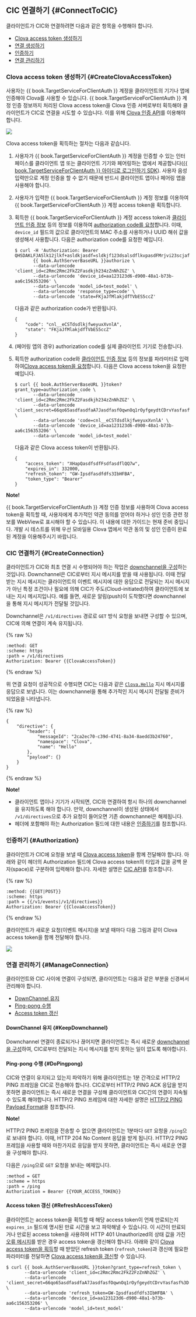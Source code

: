 ## CIC 연결하기 {#ConnectToCIC}
클라이언트가 CIC와 연결하려면 다음과 같은 항목을 수행해야 합니다.
* [Clova access token 생성하기](#CreateClovaAccessToken)
* [연결 생성하기](#CreateConnection)
* [인증하기](#Authorization)
* [연결 관리하기](#ManageConnection)

### Clova access token 생성하기 {#CreateClovaAccessToken}
사용자는 {{ book.TargetServiceForClientAuth }} 계정을 클라이언트의 기기나 앱에 인증해야 Clova를 사용할 수 있습니다. {{ book.TargetServiceForClientAuth }} 계정 인증 정보까지 처리된 Clova access token을 Clova 인증 서버로부터 획득해야 클라이언트가 CIC로 연결을 시도할 수 있습니다. 이를 위해 [Clova 인증 API](/CIC/References/Clova_Auth_API.md)를 이용해야 합니다.

![](/CIC/Resources/Images/CIC_Authorization.png)

Clova access token을 획득하는 절차는 다음과 같습니다.

<ol>
<li><p>사용자가 {{ book.TargetServiceForClientAuth }} 계정을 인증할 수 있는 인터페이스를 클라이언트 앱 또는 클라이언트 기기와 페어링하는 앱에서 제공합니다(<a href="{{ book.LoginAPIofTargetService }}" target="_blank">{{ book.TargetServiceForClientAuth }} 아이디로 로그인하기 SDK</a>). 사용자 음성 입력만으로 계정 인증을 할 수 없기 때문에 반드시 클라이언트 앱이나 페어링 앱을 사용해야 합니다.</p>
</li>
<li><p>사용자가 입력한 {{ book.TargetServiceForClientAuth }} 계정 정보를 이용하여 {{ book.TargetServiceForClientAuth }} 계정 access token을 획득합니다.</p>
</li>
<li><p>획득한 {{ book.TargetServiceForClientAuth }} 계정 access token과 <a href="#ClientAuthInfo">클라이언트 인증 정보</a> 등의 정보를 이용하여 <a href="/CIC/References/Clova_Auth_API.html#RequestAuthorizationCode">authorization code를 요청</a>합니다. 이때, <code>device_id</code> 필드의 값으로 클라이언트의 MAC 주소를 사용하거나 UUID 해쉬 값을 생성해서 사용합니다. 다음은 authorization code를 요청한 예입니다.</p>
<pre><code>$ curl -H 'Authorization: Bearer QHSDAKLFJASlk12jlkf+asldkjasdf=sldkjf123dsalsdflkvpasdFMrjvi23scjaf123klv'
       {{ book.AuthServerBaseURL }}authorize \
       --data-urlencode 'client_id=c2Rmc2Rmc2FkZ2Fasdkjh234zZnNhZGZ' \
       --data-urlencode 'device_id=aa123123d6-d900-48a1-b73b-aa6c156353206' \
       --data-urlencode 'model_id=test_model' \
       --data-urlencode 'response_type=code' \
       --data-urlencode 'state=FKjaJfMlakjdfTVbES5ccZ'
</code></pre>
<p>다음과 같은 authorization code가 반환됩니다.</p>
<pre><code>{
    "code": "cnl__eCSTdsdlkjfweyuxXvnlA",
    "state": "FKjaJfMlakjdfTVbES5ccZ"
}
</code></pre></li>
<li><p>(페어링 앱의 경우) authorization code를 실제 클라이언트 기기로 전송합니다.</p>
</li>
<li><p>획득한 authorization code와 <a href="#ClientAuthInfo">클라이언트 인증 정보</a> 등의 정보를 파라미터로 입력하여<a href="/CIC/References/Clova_Auth_API.html#RequestClovaAccessToken">Clova access token을 요청</a>합니다. 다음은 Clova access token을 요청한 예입니다.</p>
<pre><code>$ curl {{ book.AuthServerBaseURL }}token?grant_type=authorization_code \
       --data-urlencode 'client_id=c2Rmc2Rmc2FkZ2Fasdkjh234zZnNhZGZ' \
       --data-urlencode 'client_secret=66qo65asdfasdfaA7JasdfasfOqwnOq1rOyfgeydtCDrvYasfasf%3D' \
       --data-urlencode 'code=cnl__eCSTdsdlkjfweyuxXvnlA' \
       --data-urlencode 'device_id=aa123123d6-d900-48a1-b73b-aa6c156353206' \
       --data-urlencode 'model_id=test_model'
</code></pre>
<p>다음과 같은 Clova access token이 반환됩니다.</p>
<pre><code>{
    "access_token": "XHapQasdfsdfFsdfasdflQQ7w",
    "expires_in": 332000,
    "refresh_token": "GW-Ipsdfasdfdfs3IbHFBA",
    "token_type": "Bearer"
}
</code></pre>
</li>
</ol>

<div class="note">
<p><strong>Note!</strong></p>
<p>{{ book.TargetServiceForClientAuth }} 계정 인증 정보를 사용하여 Clova access token을 획득할 때, 사용자에게 추가적인 약관 동의를 얻어야 하거나 성인 인증 관련 정보를 WebView로 표시해야 할 수 있습니다. 이 내용에 대한 가이드는 현재 준비 중입니다. 개발 시 테스트를 위해 우선 모바일용 Clova 앱에서 약관 동의 및 성인 인증이 완료된 계정을 이용해주시기 바랍니다.</p>
</div>


### CIC 연결하기 {#CreateConnection}
클라이언트가 CIC와 최초 연결 시 수행되어야 하는 작업은 [downchannel을 구성](/CIC/References/CIC_API.md#EstablishDownchannel)하는 것입니다. Downchannel은 CIC로부터 지시 메시지를 받을 때 사용됩니다. 이때 전달받는 지시 메시지는 클라이언트의 이벤트 메시지에 대한 응답으로 전달되는 지시 메시지가 아닌 특정 조건이나 필요에 의해 CIC가 주도(Cloud-initiated)하여 클라이언트에 보내는 지시 메시지입니다. 예를 들면, 새로운 알림(push)이 도착했다면 downchannel을 통해 지시 메시지가 전달될 것입니다.

Downchannel은 `/v1/directives` 경로로 `GET` 방식 요청을 보내면 구성할 수 있으며, CIC에 의해 연결이 계속 유지됩니다.

{% raw %}
```
:method: GET
:scheme: https
:path = /v1/directives
Authorization: Bearer {{ClovaAccessToken}}
```
{% endraw %}

위 연결 요청이 성공적으로 수행되면 CIC는 다음과 같은 [`Clova.Hello`](/CIC/References/CICInterface/Clova.md#Hello) 지시 메시지를 응답으로 보냅니다. 이는 downchannel을 통해 추가적인 지시 메시지 전달될 준비가 되었음을 나타냅니다.

{% raw %}
```
{
    "directive": {
        "header": {
            "messageId": "2ca2ec70-c39d-4741-8a34-8aedd3b24760",
            "namespace": "Clova",
            "name": "Hello"
        },
        "payload": {}
    }
}
```
{% endraw %}

<div class="note">
<p><strong>Note!</strong></p>
<ul><li>클라이언트 앱이나 기기가 시작되면, CIC와 연결하여 항시 하나의 downchannel을 유지하도록 해야 합니다. 만약, downchannel이 생성된 상태에서 <code>/v1/directives</code>으로 추가 요청이 들어오면 기존 downchannel은 해제됩니다.</li><li>헤더에 포함해야 하는 Authorization 필드에 대한 내용은 <a href="#Authorization">인증하기</a>를 참조합니다.</li></ul>
</div>


### 인증하기 {#Authorization}
클라이언트가 CIC에 요청을 보낼 때 [Clova access token](#CreateClovaAccessToken)을 함께 전달해야 합니다. 아래와 같이 헤더의 Authorization 필드에 Clova access token의 타입과 값을 공백 문자(space)로 구분하여 입력해야 합니다. 자세한 설명은 [CIC API](/CIC/References/CIC_API.md)를 참조합니다.

{% raw %}
```
:method: {{GET|POST}}
:scheme: https
:path = {{/v1/events|/v1/directives}}
Authorization: Bearer {{ClovaAccessToken}}
```
{% endraw %}

클라이언트가 새로운 요청(이벤트 메시지)을 보낼 때마다 다음 그림과 같이 Clova access token을 함께 전달해야 합니다.

![](/CIC/Resources/Images/CIC_Message_Interaction_Diagram.png)

### 연결 관리하기 {#ManageConnection}

클라이언트와 CIC 사이에 연결이 구성되면, 클라이언트는 다음과 같은 부분을 신경써서 관리해야 합니다.

* [DownChannel 유지](#KeepDownchannel)
* [Ping-pong 수행](#DoPingpong)
* [Access token 갱신](#RefreshAccessToken)

#### DownChannel 유지 {#KeepDownchannel}
Downchannel 연결이 종료되거나 끊어지면 클라이언트는 즉시 새로운 [downchannel을 구성](#CreateConnection)하여, CIC로부터 전달되는 지시 메시지를 받지 못하는 일이 없도록 해야합니다.

#### Ping-pong 수행 {#DoPingpong}

CIC와 연결이 유지되고 있는지 파악하기 위해 클라이언트는 1분 간격으로 HTTP/2 PING 프레임을 CIC로 전송해야 합니다. CIC로부터 HTTP/2 PING ACK 응답을 받지 못하면 클라이언트는 즉시 새로운 연결을 구성해 클라이언트와 CIC간의 연결이 지속될 수 있도록 해야합니다. HTTP/2 PING 프레임에 대한 자세한 설명은 [HTTP/2 PING Payload Format](https://http2.github.io/http2-spec/#rfc.figure.12)을 참조합니다.

<div class="note">
<p><strong>Note!</strong></p>
<p>HTTP/2 PING 프레임을 전송할 수 없으면 클라이언트는 1분마다 <code>GET</code> 요청을 <code>/ping</code>으로 보내야 합니다. 이때, HTTP 204 No Content 응답을 받게 됩니다. HTTP/2 PING 프레임을 사용할 때와 마찬가지로 응답을 받지 못하면, 클라이언트는 즉시 새로운 연결을 구성해야 합니다.</p><p>다음은 <code>/ping</code>으로 <code>GET</code> 요청을 보내는 예제입니다.</p>
<pre><code>:method = GET
:scheme = https
:path = /ping
Authorization = Bearer {{YOUR_ACCESS_TOKEN}}
</code></pre>
</div>

#### Access token 갱신 {#RefreshAccessToken}

클라이언트는 access token을 획득할 때 해당 access token이 언제 만료되는지 `expires_in` 필드에 명시된 만료 시간을 보고 파악해낼 수 있습니다. 이 시간이 만료되거나 만료된 access token을 사용하여 HTTP 401 Unauthorized의 상태 값을 가진 [오류 메시지](/CIC/References/CIC_API.md#Error)를 받은 경우 access token을 갱신해야 합니다. 아래와 같이 [Clova access token을 획득](/CIC/References/Clova_Auth_API.md#RequestClovaAccessToken)할 때 받았던 refresh token (`refresh_token`)과 갱신에 필요한 파라미터를 전달하면 [Clova access token을 갱신](/CIC/References/Clova_Auth_API.md#RefreshClovaAccessToken)할 수 있습니다.

<pre><code>$ curl {{ book.AuthServerBaseURL }}token?grant_type=refresh_token \
       --data-urlencode 'client_id=c2Rmc2Rmc2FkZ2FzZnNhZGZ' \
       --data-urlencode 'client_secret=66qo65asdfasdfaA7JasdfasfOqwnOq1rOyfgeydtCDrvYasfasf%3D' \
       --data-urlencode 'refresh_token=GW-Ipsdfasdfdfs3IbHFBA' \
       --data-urlencode 'device_id=aa123123d6-d900-48a1-b73b-aa6c156353206' \
       --data-urlencode 'model_id=test_model'
</code></pre>
